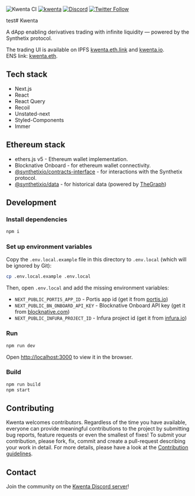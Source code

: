 ![Kwenta CI](https://github.com/Synthetixio/kwenta/workflows/Kwenta%20CI/badge.svg?branch=master) [![kwenta](https://img.shields.io/endpoint?url=https://dashboard.cypress.io/badge/simple/camtjp/master&style=flat)](https://dashboard.cypress.io/projects/camtjp/runs) [![Discord](https://img.shields.io/discord/413890591840272394.svg?color=768AD4&label=discord&logo=https%3A%2F%2Fdiscordapp.com%2Fassets%2F8c9701b98ad4372b58f13fd9f65f966e.svg)](https://discordapp.com/channels/413890591840272394/)
[![Twitter Follow](https://img.shields.io/twitter/follow/kwenta_io.svg?label=kwenta_io&style=social)](https://twitter.com/kwenta_io)

test# Kwenta

A dApp enabling derivatives trading with infinite liquidity — powered by the Synthetix protocol.

The trading UI is available on IPFS [kwenta.eth.link](https://kwenta.eth.link) and [kwenta.io](https://kwenta.io).<br />
ENS link: [kwenta.eth](https://app.ens.domains/name/kwenta.eth).

## Tech stack

- Next.js
- React
- React Query
- Recoil
- Unstated-next
- Styled-Components
- Immer

## Ethereum stack

- ethers.js v5 - Ethereum wallet implementation.
- Blocknative Onboard - for ethereum wallet connectivity.
- [@synthetixio/contracts-interface](https://github.com/Synthetixio/js-monorepo) - for interactions with the Synthetix protocol.
- [@synthetixio/data](https://github.com/Synthetixio/js-monorepo/tree/master/packages/data) - for historical data (powered by [TheGraph](https://thegraph.com/))

## Development

### Install dependencies

```bash
npm i
```

### Set up environment variables

Copy the `.env.local.example` file in this directory to `.env.local` (which will be ignored by Git):

```bash
cp .env.local.example .env.local
```

Then, open `.env.local` and add the missing environment variables:

- `NEXT_PUBLIC_PORTIS_APP_ID` - Portis app id (get it from [portis.io](https://www.portis.io/))
- `NEXT_PUBLIC_BN_ONBOARD_API_KEY` - Blocknative Onboard API key (get it from [blocknative.com](https://blocknative.com/))
- `NEXT_PUBLIC_INFURA_PROJECT_ID` - Infura project id (get it from [infura.io](https://infura.io/))

### Run

```bash
npm run dev
```

Open [http://localhost:3000](http://localhost:3000) to view it in the browser.

### Build

```bash
npm run build
npm start
```

## Contributing

Kwenta welcomes contributors. Regardless of the time you have available, everyone can provide meaningful contributions to the project by submitting bug reports, feature requests or even the smallest of fixes! To submit your contribution, please fork, fix, commit and create a pull-request describing your work in detail. For more details, please have a look at the [Contribution guidelines](CONTRIBUTING.md).

## Contact

Join the community on the [Kwenta Discord server](https://discord.gg/HUPyQ63TFF)!
